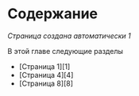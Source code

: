 # Содержание

*Страница создана автоматически 1*



В этой главе следующие разделы

* [Страница 1][1]
* [Страница 4][4]
* [Страница 8][8]
